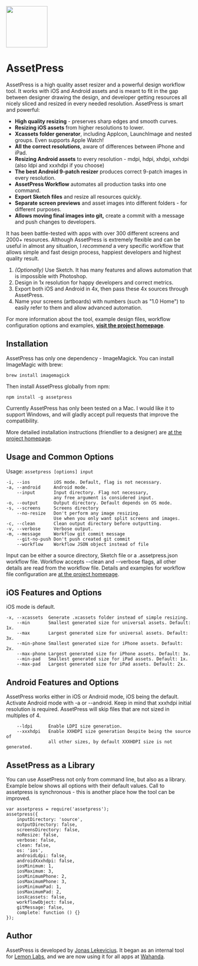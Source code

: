 <img src="https://cloud.githubusercontent.com/assets/218656/5440465/7d7e487e-8491-11e4-9de3-6e535d8589eb.png" width="112">

# AssetPress

AssetPress is a high quality asset resizer and a powerful design workflow tool. It works with iOS and Android assets and is meant to fit in the gap between designer drawing the design, and developer getting resources all nicely sliced and resized in every needed resolution. AssetPress is smart and powerful:

* **High quality resizing** - preserves sharp edges and smooth curves.
* **Resizing iOS assets** from higher resolutions to lower.
* **Xcassets folder generator**, including AppIcon, LaunchImage and nested groups. Even supports Apple Watch!
* **All the correct resolutions**, aware of differences between iPhone and iPad.
* **Resizing Android assets** to every resolution - mdpi, hdpi, xhdpi, xxhdpi (also ldpi and xxxhdpi if you choose)
* **The best Android 9-patch resizer** produces correct 9-patch images in every resolution.
* **AssetPress Workflow** automates all production tasks into one command.
* **Export Sketch files** and resize all resources quickly.
* **Separate screen previews** and asset images into different folders - for different purposes.
* **Allows moving final images into git,** create a commit with a message and push changes to developers.

It has been battle-tested with apps with over 300 different screens and 2000+ resources. Although AssetPress is extremely flexible and can be useful in almost any situation, I *recommend* a very specific workflow that allows simple and fast design process, happiest developers and highest quality result.

1. *(Optionally)* Use Sketch. It has many features and allows automation that is impossible with Photoshop.
2. Design in 1x resolution for happy developers and correct metrics.
3. Export both iOS and Android in 4x, then pass these 4x sources through AssetPress.
4. Name your screens (artboards) with numbers (such as "1.0 Home") to easily refer to them and allow advanced automation.

For more information about the tool, example design files, workflow configuration options and examples, **[visit the project homepage](http://lekevicius.com/projects/assetpress)**.

## Installation

AssetPress has only one dependency - ImageMagick. You can install ImageMagic with brew:

    brew install imagemagick

Then install AssetPress globally from npm:

    npm install -g assetpress

Currently AssetPress has only been tested on a Mac. I would like it to support Windows, and will gladly accept pull requests that improve the compatibility.

More detailed installation instructions (friendlier to a designer) are [at the project homepage](http://lekevicius.com/projects/assetpress).

## Usage and Common Options

Usage: `assetpress [options] input`

    -i, --ios         iOS mode. Default, flag is not necessary.
    -a, --android     Android mode.
        --input       Input directory. Flag not necessary, 
                      any free argument is considered input.
    -o, --output      Output directory. Default depends on OS mode.
    -s, --screens     Screens directory
        --no-resize   Don't perform any image resizing. 
                      Use when you only want split screens and images.
    -c, --clean       Clean output directory before outputting.
    -v, --verbose     Verbose output.
    -m, --message     Workflow git commit message
        --git-no-push Don't push created git commit
        --workflow    Workflow JSON object instead of file

Input can be either a source directory, Sketch file or a .assetpress.json workflow file. Workflow accepts --clean and --verbose flags, all other details are read from the workflow file. Details and examples for workflow file configuration are [at the project homepage](http://lekevicius.com/projects/assetpress).

## iOS Features and Options

iOS mode is default.

    -x, --xcassets  Generate .xcassets folder instead of simple resizing.
        --min       Smallest generated size for universal assets. Default: 1x.
        --max       Largest generated size for universal assets. Default: 3x.
        --min-phone Smallest generated size for iPhone assets. Default: 2x.
        --max-phone Largest generated size for iPhone assets. Default: 3x.
        --min-pad   Smallest generated size for iPad assets. Default: 1x.
        --max-pad   Largest generated size for iPad assets. Default: 2x.

## Android Features and Options

AssetPress works either in iOS or Android mode, iOS being the default.
Activate Android mode with -a or --android.
Keep in mind that xxxhdpi initial resolution is required.
AssetPress will skip files that are not sized in multiples of 4.

        --ldpi      Enable LDPI size generation.
        --xxxhdpi   Enable XXHDPI size generation Despite being the source of
                    all other sizes, by default XXXHDPI size is not generated.

## AssetPress as a Library

You can use AssetPress not only from command line, but also as a library. Example below shows all options with their default values. Call to assetpress is synchronous - this is another place how the tool can be improved.

    var assetpress = require('assetpress');
    assetpress({
        inputDirectory: 'source',
        outputDirectory: false,
        screensDirectory: false,
        noResize: false,
        verbose: false,
        clean: false,
        os: 'ios',
        androidLdpi: false,
        androidXxxhdpi: false,
        iosMinimum: 1,
        iosMaximum: 3,
        iosMinimumPhone: 2,
        iosMaximumPhone: 3,
        iosMinimumPad: 1,
        iosMaximumPad: 2,
        iosXcassets: false,
        workflowObject: false,
        gitMessage: false,
        complete: function () {}
    });

## Author

AssetPress is developed by [Jonas Lekevicius](http://lekevicius.com). It began as an internal tool for [Lemon Labs](http://lemonlabs.co), and we are now using it for all apps at [Wahanda](https://www.wahanda.com).
